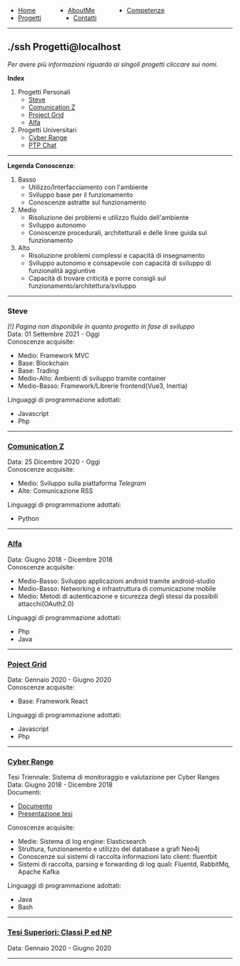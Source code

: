 <!-- css -->

<style>
.link-menu {
    float: left;
    margin-right: 15%;
}
ul{
overflow: hidden;
}
img{
    width: 200;
    height: 200;
}
</style>

<ul>
  <li class="link-menu">
    <a href="/">Home</a>
  </li>
  <li class="link-menu">
    <a href="/aboutme">AboutMe</a>
  </li>
  <li class="link-menu">
    <a href="/competenze">Competenze</a>
  </li>
  <li class="link-menu">
    <a href="/progetti">Progetti</a>
  </li>
  <li class="link-menu">
    <a href="/contatti">Contatti</a>
  </li>
</ul>

---

## ./ssh Progetti@localhost
_Per avere più informazioni riguardo ai singoli progetti cliccare sui nomi._

**Index**
1. Progetti Personali
   - [Steve](###steve)
   - [Comunication Z](###comunication-z)
   - [Project Grid](###project-grid)
   - [Alfa](###alfa)
2. Progetti Universitari
   - [Cyber Range](###cyber-range)
   - [PTP Chat](###ptp-chat)

---

**Legenda Conoscenze**:
1. Basso
   - Utilizzo/Interfacciamento con l'ambiente
   - Sviluppo base per il funzionamento
   - Conoscenze astratte sul funzionamento
2. Medio
   - Risoluzione dei problemi e utilizzo fluido dell'ambiente
   - Sviluppo autonomo
   - Conoscenze procedurali, architetturali e delle linee guida sul funzionamento
3. Alto
   - Risoluzione problemi complessi e capacità di insegnamento
   - Sviluppo autonomo e consapevole con capacità di sviluppo di funzionalità aggiuntive
   - Capacità di trovare criticità e porre consigli sul funzionamento/architettura/sviluppo

---


### Steve
_[!] Pagina non disponibile in quanto progetto in fase di sviluppo_ <br>
Data: 01 Settembre 2021 - Oggi <br>
Conoscenze acquisite:
  - Medio: Framework MVC
  - Base: Blockchain
  - Base: Trading
  - Medio-Alto: Ambienti di sviluppo tramite container
  - Medio-Basso: Framework/Librerie frontend(Vue3, Inertia)

Linguaggi di programmazione adottati:
  - Javascript
  - Php

---

### [Comunication Z](/progetti/comunicationz)
Data: 25 Dicembre 2020 - Oggi <br>
Conoscenze acquisite:
  - Medio: Sviluppo sulla piattaforma _Telegram_
  - Alte: Comunicazione RSS

Linguaggi di programmazione adottati:
  - Python

---

### [Alfa](/progetti/alfa)
Data: Giugno 2018 - Dicembre 2018 <br>
Conoscenze acquisite:
  - Medio-Basso: Sviluppo applicazioni android tramite android-studio
  - Medio-Basso: Networking e infrastruttura di comunicazione mobile
  - Medio: Metodi di autenticazione e sicurezza degli stessi da possibili attacchi(OAuth2.0)

Linguaggi di programmazione adottati:
  - Php
  - Java

---

### [Poject Grid](/progetti/projectgrid)
Data: Gennaio 2020 - Giugno 2020 <br>
Conoscenze acquisite:
  - Base: Framework React

Linguaggi di programmazione adottati:
  - Javascript
  - Php

---

### [Cyber Range](/tesi/tesi_triennale/presentazione/index.html)
Tesi Triennale: Sistema di monitoraggio e valutazione per Cyber Ranges <br>
Data: Giugno 2018 - Dicembre 2018 <br>
Documenti:
  - [Documento]()
  - [Presentazione tesi](/tesi/tesi_triennale/presentazione/index.html)

Conoscenze acquisite:
  - Medie: Sistema di log engine: Elasticsearch
  - Struttura, funzionamento e utilizzo del database a grafi Neo4j
  - Conoscenze sui sistemi di raccolta informazioni lato client: fluentbit
  - Sistemi di raccolta, parsing e forwarding di log quali: Fluentd, RabbitMq, Apache Kafka

Linguaggi di programmazione adottati:
  - Java
  - Bash

---

### [Tesi Superiori: Classi P ed NP](/tesi/tesi_superiori/index.html)
Data: Gennaio 2020 - Giugno 2020 <br>

---
